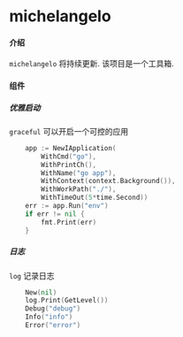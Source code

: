 # michelangelo

#### 介绍
`michelangelo` 将持续更新.
该项目是一个工具箱.

#### 组件
##### 优雅启动
`graceful` 可以开启一个可控的应用
``` go
	app := NewIApplication(
		WithCmd("go"),
		WithPrintCh(),
		WithName("go app"),
		WithContext(context.Background()),
		WithWorkPath("./"),
		WithTimeOut(5*time.Second))
	err := app.Run("env")
	if err != nil {
		fmt.Print(err)
	}
```

##### 日志
`log` 记录日志
``` go
	New(nil)
	log.Print(GetLevel())
	Debug("debug")
	Info("info")
	Error("error")
```


